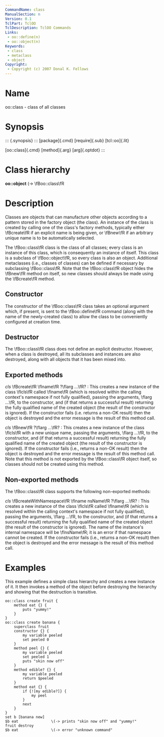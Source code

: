 ```yaml
---
CommandName: class
ManualSection: n
Version: 0.1
TclPart: TclOO
TclDescription: TclOO Commands
Links:
 - oo::define(n)
 - oo::object(n)
Keywords:
 - class
 - metaclass
 - object
Copyright:
 - Copyright (c) 2007 Donal K. Fellows
---
```


# Name

oo::class - class of all classes

# Synopsis

::: {.synopsis} :::
[package]{.cmd} [require]{.sub} [tcl::oo]{.lit}

[oo::class]{.cmd} [method]{.arg} [arg]{.optdot}
:::

# Class hierarchy

**oo::object**    \(-> \fBoo::class\fR

# Description

Classes are objects that can manufacture other objects according to a pattern stored in the factory object (the class). An instance of the class is created by calling one of the class's factory methods, typically either \fBcreate\fR if an explicit name is being given, or \fBnew\fR if an arbitrary unique name is to be automatically selected.

The \fBoo::class\fR class is the class of all classes; every class is an instance of this class, which is consequently an instance of itself. This class is a subclass of \fBoo::object\fR, so every class is also an object. Additional metaclasses (i.e., classes of classes) can be defined if necessary by subclassing \fBoo::class\fR. Note that the \fBoo::class\fR object hides the \fBnew\fR method on itself, so new classes should always be made using the \fBcreate\fR method.

## Constructor

The constructor of the \fBoo::class\fR class takes an optional argument which, if present, is sent to the \fBoo::define\fR command (along with the name of the newly-created class) to allow the class to be conveniently configured at creation time.

## Destructor

The \fBoo::class\fR class does not define an explicit destructor. However, when a class is destroyed, all its subclasses and instances are also destroyed, along with all objects that it has been mixed into.

## Exported methods

*cls* \fBcreate\fR \fIname\fR ?\fIarg ...\fR?
: This creates a new instance of the class \fIcls\fR called \fIname\fR (which is resolved within the calling context's namespace if not fully qualified), passing the arguments, \fIarg ...\fR, to the constructor, and (if that returns a successful result) returning the fully qualified name of the created object (the result of the constructor is ignored). If the constructor fails (i.e. returns a non-OK result) then the object is destroyed and the error message is the result of this method call.

*cls* \fBnew\fR ?\fIarg ...\fR?
: This creates a new instance of the class \fIcls\fR with a new unique name, passing the arguments, \fIarg ...\fR, to the constructor, and (if that returns a successful result) returning the fully qualified name of the created object (the result of the constructor is ignored). If the constructor fails (i.e., returns a non-OK result) then the object is destroyed and the error message is the result of this method call.
    Note that this method is not exported by the \fBoo::class\fR object itself, so classes should not be created using this method.


## Non-exported methods

The \fBoo::class\fR class supports the following non-exported methods:

*cls* \fBcreateWithNamespace\fR \fIname nsName\fR ?\fIarg ...\fR?
: This creates a new instance of the class \fIcls\fR called \fIname\fR (which is resolved within the calling context's namespace if not fully qualified), passing the arguments, \fIarg ...\fR, to the constructor, and (if that returns a successful result) returning the fully qualified name of the created object (the result of the constructor is ignored). The name of the instance's internal namespace will be \fInsName\fR; it is an error if that namespace cannot be created. If the constructor fails (i.e., returns a non-OK result) then the object is destroyed and the error message is the result of this method call.


# Examples

This example defines a simple class hierarchy and creates a new instance of it. It then invokes a method of the object before destroying the hierarchy and showing that the destruction is transitive.

```
oo::class create fruit {
    method eat {} {
        puts "yummy!"
    }
}
oo::class create banana {
    superclass fruit
    constructor {} {
        my variable peeled
        set peeled 0
    }
    method peel {} {
        my variable peeled
        set peeled 1
        puts "skin now off"
    }
    method edible? {} {
        my variable peeled
        return $peeled
    }
    method eat {} {
        if {![my edible?]} {
            my peel
        }
        next
    }
}
set b [banana new]
$b eat               \(-> prints "skin now off" and "yummy!"
fruit destroy
$b eat               \(-> error "unknown command"
```

